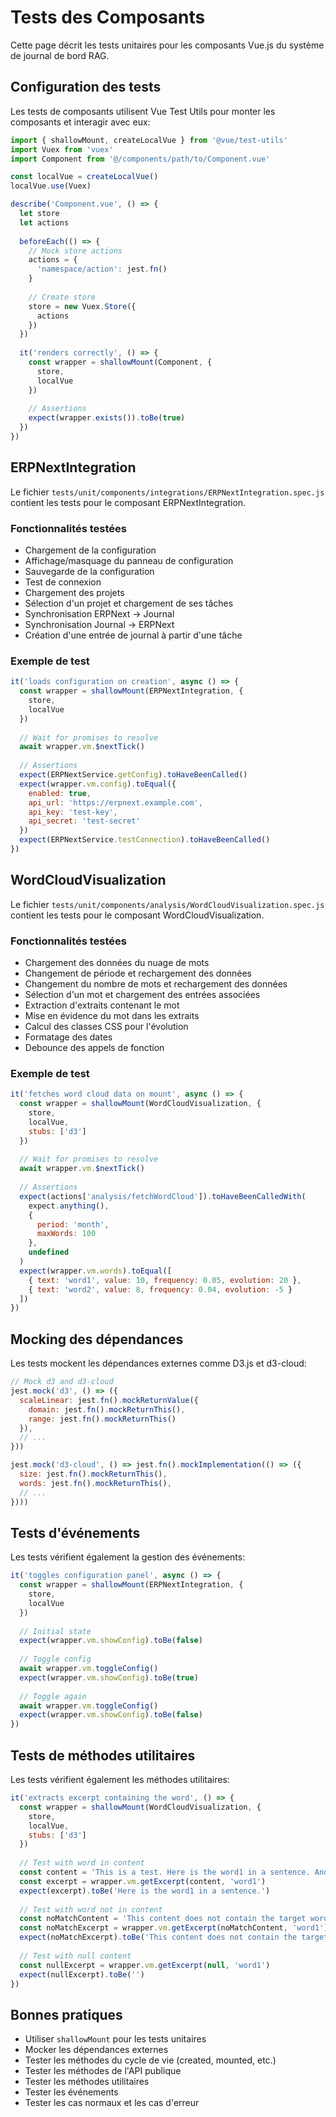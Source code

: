 # Tests des Composants

Cette page décrit les tests unitaires pour les composants Vue.js du système de journal de bord RAG.

## Configuration des tests

Les tests de composants utilisent Vue Test Utils pour monter les composants et interagir avec eux:

```javascript
import { shallowMount, createLocalVue } from '@vue/test-utils'
import Vuex from 'vuex'
import Component from '@/components/path/to/Component.vue'

const localVue = createLocalVue()
localVue.use(Vuex)

describe('Component.vue', () => {
  let store
  let actions
  
  beforeEach(() => {
    // Mock store actions
    actions = {
      'namespace/action': jest.fn()
    }
    
    // Create store
    store = new Vuex.Store({
      actions
    })
  })
  
  it('renders correctly', () => {
    const wrapper = shallowMount(Component, {
      store,
      localVue
    })
    
    // Assertions
    expect(wrapper.exists()).toBe(true)
  })
})
```

## ERPNextIntegration

Le fichier `tests/unit/components/integrations/ERPNextIntegration.spec.js` contient les tests pour le composant ERPNextIntegration.

### Fonctionnalités testées

- Chargement de la configuration
- Affichage/masquage du panneau de configuration
- Sauvegarde de la configuration
- Test de connexion
- Chargement des projets
- Sélection d'un projet et chargement de ses tâches
- Synchronisation ERPNext → Journal
- Synchronisation Journal → ERPNext
- Création d'une entrée de journal à partir d'une tâche

### Exemple de test

```javascript
it('loads configuration on creation', async () => {
  const wrapper = shallowMount(ERPNextIntegration, {
    store,
    localVue
  })
  
  // Wait for promises to resolve
  await wrapper.vm.$nextTick()
  
  // Assertions
  expect(ERPNextService.getConfig).toHaveBeenCalled()
  expect(wrapper.vm.config).toEqual({
    enabled: true,
    api_url: 'https://erpnext.example.com',
    api_key: 'test-key',
    api_secret: 'test-secret'
  })
  expect(ERPNextService.testConnection).toHaveBeenCalled()
})
```

## WordCloudVisualization

Le fichier `tests/unit/components/analysis/WordCloudVisualization.spec.js` contient les tests pour le composant WordCloudVisualization.

### Fonctionnalités testées

- Chargement des données du nuage de mots
- Changement de période et rechargement des données
- Changement du nombre de mots et rechargement des données
- Sélection d'un mot et chargement des entrées associées
- Extraction d'extraits contenant le mot
- Mise en évidence du mot dans les extraits
- Calcul des classes CSS pour l'évolution
- Formatage des dates
- Debounce des appels de fonction

### Exemple de test

```javascript
it('fetches word cloud data on mount', async () => {
  const wrapper = shallowMount(WordCloudVisualization, {
    store,
    localVue,
    stubs: ['d3']
  })
  
  // Wait for promises to resolve
  await wrapper.vm.$nextTick()
  
  // Assertions
  expect(actions['analysis/fetchWordCloud']).toHaveBeenCalledWith(
    expect.anything(),
    {
      period: 'month',
      maxWords: 100
    },
    undefined
  )
  expect(wrapper.vm.words).toEqual([
    { text: 'word1', value: 10, frequency: 0.05, evolution: 20 },
    { text: 'word2', value: 8, frequency: 0.04, evolution: -5 }
  ])
})
```

## Mocking des dépendances

Les tests mockent les dépendances externes comme D3.js et d3-cloud:

```javascript
// Mock d3 and d3-cloud
jest.mock('d3', () => ({
  scaleLinear: jest.fn().mockReturnValue({
    domain: jest.fn().mockReturnThis(),
    range: jest.fn().mockReturnThis()
  }),
  // ...
}))

jest.mock('d3-cloud', () => jest.fn().mockImplementation(() => ({
  size: jest.fn().mockReturnThis(),
  words: jest.fn().mockReturnThis(),
  // ...
})))
```

## Tests d'événements

Les tests vérifient également la gestion des événements:

```javascript
it('toggles configuration panel', async () => {
  const wrapper = shallowMount(ERPNextIntegration, {
    store,
    localVue
  })
  
  // Initial state
  expect(wrapper.vm.showConfig).toBe(false)
  
  // Toggle config
  await wrapper.vm.toggleConfig()
  expect(wrapper.vm.showConfig).toBe(true)
  
  // Toggle again
  await wrapper.vm.toggleConfig()
  expect(wrapper.vm.showConfig).toBe(false)
})
```

## Tests de méthodes utilitaires

Les tests vérifient également les méthodes utilitaires:

```javascript
it('extracts excerpt containing the word', () => {
  const wrapper = shallowMount(WordCloudVisualization, {
    store,
    localVue,
    stubs: ['d3']
  })
  
  // Test with word in content
  const content = 'This is a test. Here is the word1 in a sentence. Another sentence.'
  const excerpt = wrapper.vm.getExcerpt(content, 'word1')
  expect(excerpt).toBe('Here is the word1 in a sentence.')
  
  // Test with word not in content
  const noMatchContent = 'This content does not contain the target word.'
  const noMatchExcerpt = wrapper.vm.getExcerpt(noMatchContent, 'word1')
  expect(noMatchExcerpt).toBe('This content does not contain the target word...')
  
  // Test with null content
  const nullExcerpt = wrapper.vm.getExcerpt(null, 'word1')
  expect(nullExcerpt).toBe('')
})
```

## Bonnes pratiques

- Utiliser `shallowMount` pour les tests unitaires
- Mocker les dépendances externes
- Tester les méthodes du cycle de vie (created, mounted, etc.)
- Tester les méthodes de l'API publique
- Tester les méthodes utilitaires
- Tester les événements
- Tester les cas normaux et les cas d'erreur
